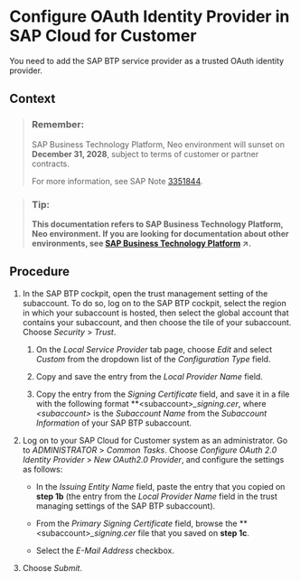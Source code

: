 <!-- loioba893b5161d34760989429c24b28f25b -->

# Configure OAuth Identity Provider in SAP Cloud for Customer

You need to add the SAP BTP service provider as a trusted OAuth identity provider.



## Context

> ### Remember:  
> SAP Business Technology Platform, Neo environment will sunset on **December 31, 2028**, subject to terms of customer or partner contracts.
> 
> For more information, see SAP Note [3351844](https://me.sap.com/notes/3351844).

> ### Tip:  
> **This documentation refers to SAP Business Technology Platform, Neo environment. If you are looking for documentation about other environments, see [SAP Business Technology Platform](https://help.sap.com/viewer/65de2977205c403bbc107264b8eccf4b/Cloud/en-US/6a2c1ab5a31b4ed9a2ce17a5329e1dd8.html "SAP Business Technology Platform (SAP BTP) is an integrated offering comprised of the following technology portfolios: application development; process automation; integration; data, analytics, and enterprise planning; artificial intelligence. The platform offers users the ability to turn data into business value, compose end-to-end business processes, connect entire IT landscapes, and personalize, build and extend SAP applications. This reduces the overall total cost of ownership maintaining SAP landscapes and third-party software across end-to-end business processes.") :arrow_upper_right:.**



## Procedure

1.  In the SAP BTP cockpit, open the trust management setting of the subaccount. To do so, log on to the SAP BTP cockpit, select the region in which your subaccount is hosted, then select the global account that contains your subaccount, and then choose the tile of your subaccount. Choose *Security* \> *Trust*.

    1.  On the *Local Service Provider* tab page, choose *Edit* and select *Custom* from the dropdown list of the *Configuration Type* field.

    2.  Copy and save the entry from the *Local Provider Name* field.

    3.  Copy the entry from the *Signing Certificate* field, and save it in a file with the following format **<subaccount\>*\_signing.cer*, where *<subaccount\>* is the *Subaccount Name* from the *Subaccount Information* of your SAP BTP subaccount.


2.  Log on to your SAP Cloud for Customer system as an administrator. Go to *ADMINISTRATOR* \> *Common Tasks*. Choose *Configure OAuth 2.0 Identity Provider* \> *New OAuth2.0 Provider*, and configure the settings as follows:

    -   In the *Issuing Entity Name* field, paste the entry that you copied on **step 1b** \(the entry from the *Local Provider Name* field in the trust managing settings of the SAP BTP subaccount\).

    -   From the *Primary Signing Certificate* field, browse the **<subaccount\>*\_signing.cer* file that you saved on **step 1c**.
    -   Select the *E-Mail Address* checkbox.

3.  Choose *Submit*.


